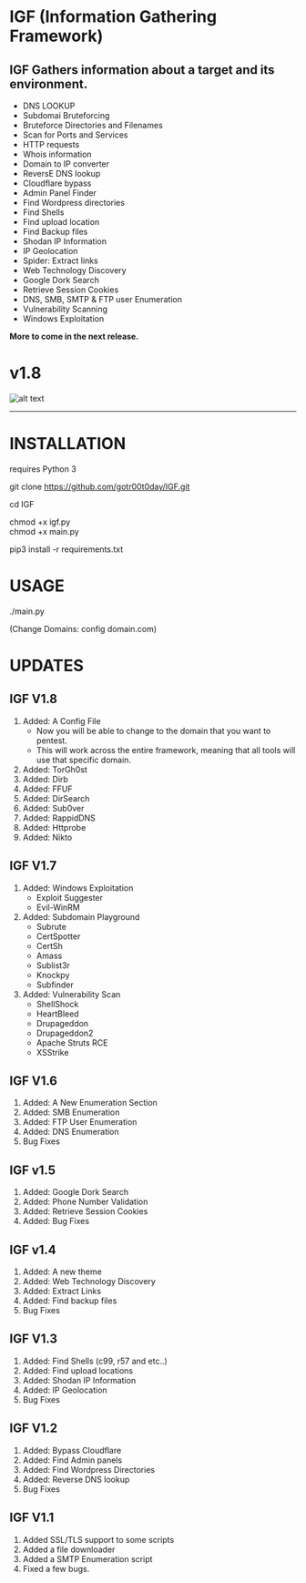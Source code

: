 # IGF (Information Gathering Framework)

## IGF Gathers information about a target and its environment.

- DNS LOOKUP<br/>
- Subdomai Bruteforcing<br/>
- Bruteforce Directories and Filenames<br/>
- Scan for Ports and Services<br/>
- HTTP requests<br/>
- Whois information<br/>
- Domain to IP converter<br/>
- ReversE DNS lookup<br/>
- Cloudflare bypass<br/>
- Admin Panel Finder<br/>
- Find Wordpress directories<br/>
- Find Shells<br/>
- Find upload location<br/>
- Find Backup files<br/>
- Shodan IP Information<br/>
- IP Geolocation<br/>
- Spider: Extract links<br/>
- Web Technology Discovery<br/>
- Google Dork Search<br/>
- Retrieve Session Cookies<br/>
- DNS, SMB, SMTP & FTP user Enumeration<br/>
- Vulnerability Scanning<br/>
- Windows Exploitation<br/>



<b>More to come in the next release.</b>

# v1.8

![alt text](https://github.com/gotr00t0day/IGF/blob/master/igf3.png)

___________________________________________________________________________________________________________


# INSTALLATION

requires Python 3

git clone https://github.com/gotr00t0day/IGF.git

cd IGF

chmod +x igf.py<br/>
chmod +x main.py

pip3 install -r requirements.txt


# USAGE

./main.py

(Change Domains: config domain.com)

# UPDATES

## IGF V1.8

1. Added: A Config File
   - Now you will be able to change to the domain that you want to pentest.
   - This will work across the entire framework, meaning that all tools will use that specific domain.
2. Added: TorGh0st
3. Added: Dirb
4. Added: FFUF
5. Added: DirSearch
6. Added: Sub0ver
7. Added: RappidDNS
8. Added: Httprobe
9. Added: Nikto

## IGF V1.7

1. Added: Windows Exploitation
   - Exploit Suggester
   - Evil-WinRM
2. Added: Subdomain Playground
   - Subrute
   - CertSpotter
   - CertSh
   - Amass
   - Sublist3r
   - Knockpy
   - Subfinder
3. Added: Vulnerability Scan
   - ShellShock
   - HeartBleed
   - Drupageddon
   - Drupageddon2
   - Apache Struts RCE
   - XSStrike

## IGF V1.6

1. Added: A New Enumeration Section
2. Added: SMB Enumeration 
3. Added: FTP User Enumeration
4. Added: DNS Enumeration
5. Bug Fixes

## IGF v1.5

1. Added: Google Dork Search
2. Added: Phone Number Validation
3. Added: Retrieve Session Cookies
4. Added: Bug Fixes

## IGF v1.4

1. Added: A new theme
2. Added: Web Technology Discovery
3. Added: Extract Links
4. Added: Find backup files
5. Bug Fixes

## IGF V1.3

1. Added: Find Shells (c99, r57 and etc..)
2. Added: Find upload locations
3. Added: Shodan IP Information
4. Added: IP Geolocation
5. Bug Fixes

## IGF V1.2

1. Added: Bypass Cloudflare
2. Added: Find Admin panels
3. Added: Find Wordpress Directories
4. Added: Reverse DNS lookup
5. Bug Fixes

## IGF V1.1

1. Added SSL/TLS support to some scripts
2. Added a file downloader 
3. Added a SMTP Enumeration script
4. Fixed a few bugs.
